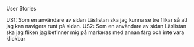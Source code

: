User Stories

US1: Som en användare av sidan Läslistan ska jag kunna se tre flikar så att jag kan navigera runt på sidan.
US2: Som en användare av sidan Läslistan ska jag fliken jag befinner mig på markeras med annan färg och inte vara klickbar